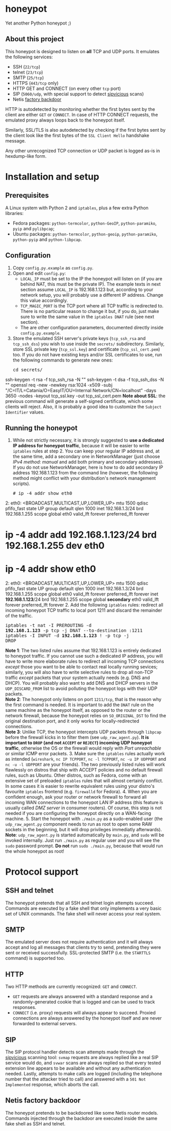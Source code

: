 # honeypot
Yet another Python honeypot ;)

## About this project
This honeypot is designed to listen on **all** TCP and UDP ports. It emulates the following services:
 * SSH (`22/tcp`)
 * telnet (`23/tcp`)
 * SMTP (`25/tcp`)
 * HTTPS (`443/tcp` only)
 * HTTP GET and CONNECT (on every other `tcp` port)
 * SIP (`5060/udp`, with special support to detect [sipvicious](https://github.com/sandrogauci/sipvicious) scans)
 * Netis [factory backdoor](http://blog.trendmicro.com/trendlabs-security-intelligence/netis-routers-leave-wide-open-backdoor/)

HTTP is autodetected by monitoring whether the first bytes sent by the client are either `GET` or `CONNECT`. In case of HTTP CONNECT requests, the emulated proxy always loops back to the honeypot itself.

Similarly, SSL/TLS is also autodetected by checking if the first bytes sent by the client look like the first bytes of the `SSL Client Hello` handshake message.

Any other unrecognized TCP connection or UDP packet is logged as-is in hexdump-like form.

# Installation and setup

## Prerequisites
A Linux system with Python 2 and `iptables`, plus a few extra Python libraries:
 * Fedora packages: `python-termcolor`, `python-GeoIP`, `python-paramiko`, `pyip` and `pylibpcap`;
 * Ubuntu packages: `python-termcolor`, `python-geoip`, `python-paramiko`, `python-pyip` and `python-libpcap`.

## Configuration
 1. Copy `config.py.example` as `config.py`.
 2. Open and edit `config.py`:
     * `LOCAL_IP` must be set to the IP the honeypot will listen on (if you are behind NAT, this must be the private IP). The example texts in next section assume `LOCAL_IP` is 192.168.1.123 but, according to your network setup, you will probably use a different IP address. Change this value accordingly.
     * `TCP_MAGIC_PORT` is the TCP port where all TCP traffic is redirected to. There is no particular reason to change it but, if you do, just make sure to write the same value in the `iptables DNAT` rule (see next section).
     * The are other configuration parameters, documented directly inside `config.py.example`.
 3. Store the emulated SSH server's private keys (`tcp_ssh_rsa` and `tcp_ssh_dss`) you wish to use inside the `secrets/` subdirectory. Similarly, store SSL private key (`tcp_ssl.key`) and certificate (`tcp_ssl_cert.pem`) too. If you do not have existing keys and/or SSL certificates to use, run the following commands to generate new ones:
    <pre>cd secrets/
ssh-keygen -t rsa -f tcp_ssh_rsa -N ""
ssh-keygen -t dsa -f tcp_ssh_dss -N ""
openssl req -new -newkey rsa:1024 -x509 -subj "/C=IT/L=Catania/O=EasyIT/OU=Internal Network/CN=localhost" -days 3650 -nodes -keyout tcp_ssl.key -out tcp_ssl_cert.pem
</pre>
    **Note about SSL**: the previous command will generate a self-signed certificate, which some clients will reject. Also, it is probably a good idea to customize the `Subject Identifier` values.

## Running the honeypot
 1. While not strictly necessary, it is strongly suggested to **use a dedicated IP address for honeypot traffic**, because it will be easier to write `iptables` rules at step 2. You can keep your regular IP address and, at the same time, add a secondary one in NetworkManager (just choose *IPv4 method: manual* and add both primary and secondary addresses).<br/>
    If you do not use NetworkManager, here is how to do add secondary IP address 192.168.1.123 from the command line (however, the following method might conflict with your distribution's network management scripts).
    <pre># ip -4 addr show eth0
2: eth0: <BROADCAST,MULTICAST,UP,LOWER_UP> mtu 1500 qdisc pfifo_fast state UP group default qlen 1000
    inet 192.168.1.3/24 brd 192.168.1.255 scope global eth0
       valid_lft forever preferred_lft forever
# **ip -4 addr add 192.168.1.123/24 brd 192.168.1.255 dev eth0**
# ip -4 addr show eth0
2: eth0: <BROADCAST,MULTICAST,UP,LOWER_UP> mtu 1500 qdisc pfifo_fast state UP group default qlen 1000
    inet 192.168.1.3/24 brd 192.168.1.255 scope global eth0
       valid_lft forever preferred_lft forever
    inet **192.168.1.123**/24 brd 192.168.1.255 scope global **secondary** eth0
       valid_lft forever preferred_lft forever</pre>
 2. Add the following `iptables` rules: redirect all incoming honeypot TCP traffic to local port 1211
    and discard the remainder of the traffic.
    <pre>iptables -t nat -I PREROUTING -d **192.168.1.123** -p tcp -j DNAT --to-destination :1211
iptables -I INPUT -d **192.168.1.123** ! -p tcp -j DROP</pre>
    **Note 1**: The two listed rules assume that 192.168.1.123 is entirely dedicated to honeypot traffic. If you cannot use such a dedicated IP address, you will have to write more elaborate rules to redirect all incoming TCP connections *except* those you want to be able to contact real locally running sevices; similarly, you will also have to write selective rules to drop all non-TCP traffic *except* packets that your system actually needs (e.g. DNS and DHCP). You will probably also want to add DNS and DHCP servers in the `UDP_DISCARD_FROM` list to avoid polluting the honeypot logs with their UDP packets.<br/>
    **Note 2**: The honeypot only listens on port `1211/tcp`, that is the reason why the first command is needed. It is important to add the `DNAT` rule on the same machine as the honeypot itself, as opposed to the router or the network firewall, because the honeypot relies on `SO_ORIGINAL_DST` to find the original destination port, and it only works for locally-redirected connections.<br/>
    **Note 3**: Unlike TCP, the honeypot intercepts UDP packets through `libpcap` before the firewall kicks in to filter them (see `udp_raw_agent.py`). **It is important to `DROP` (and not `ACCEPT` or `REJECT`) incoming UDP honeypot traffic**, otherwise the OS or the firewall would reply with *Port unreachable* or similar ICMP error packets.
 3. Make sure the `iptables` rules actually work as intended (`wireshark`, `nc IP TCPPORT`, `nc -l TCPPORT`, `nc -u IP UDPPORT` and `nc -u -l UDPPORT` are your friends). The two previously listed rules will work flawlessly on distros that ship with ACCEPT policies and no default firewall rules, such as Ubuntu. Other distros, such as Fedora, come with an extensive set of preloaded `iptables` rules that will almost certainly conflict. In some cases it is easier to rewrite equivalent rules using your distro's favourite `iptables` frontend (e.g. `firewalld` for Fedora).
 4. When you are confident enough, ask your router or network firewall to forward all incoming WAN connections to the honeypot LAN IP address (this feature is usually called *DMZ server* in consumer routers). Of course, this step is not needed if you are configuring the honeypot directly on a WAN-facing machine.
 5. Start the honeypot with `./main.py` as a sudo-enabled user (the `udp_raw_agent.py` component needs to run as root to open some RAW sockets in the beginning, but it will drop privileges immediatly afterwards).<br/>
    **Note**: `udp_raw_agent.py` is started automatically by `main.py`, and `sudo` will be invoked internally. Just run `./main.py` as regular user and you will see the `sudo` password prompt. **Do not** run `sudo ./main.py`, because that would run the whole honeypot as root!

# Protocol support

## SSH and telnet
The honeypot pretends that all SSH and telnet login attempts succeed. Commands are executed by a fake shell that only implements a very basic set of UNIX commands. The fake shell will never access your real system.

## SMTP
The emulated server does not require authentication and it will always accept and log all messages that clients try to send, pretending they were sent or received successfully. SSL-protected SMTP (i.e. the `STARTTLS` command) is supported too.

## HTTP
Two HTTP methods are currently recognized: `GET` and `CONNECT`.
 * `GET` requests are always answered with a standard response and a randomly-generated cookie that is logged and can be used to track responses.
 * `CONNECT` (i.e. proxy) requests will always appear to succeed. Proxied connections are always answered by the honeypot itself and are never forwarded to external servers.

## SIP
The SIP protocol handler detects scan attempts made through the [sipvicious](https://github.com/sandrogauci/sipvicious) scanning tool: `svmap` requests are always replied like a real SIP service would do, and `svwar` scans are always replied so that every tested extension line appears to be available and without any authentication needed. Lastly, attempts to make calls are logged (including the telephone number that the attacker tried to call) and answered with a `501 Not Implemented` response, which aborts the call.

## Netis factory backdoor
The honeypot pretends to be backdoored like some Netis router models. Commands injected through the backdoor are executed inside the same fake shell as SSH and telnet.
